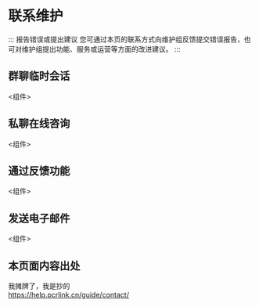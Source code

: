 # 联系维护

 ::: 报告错误或提出建议
您可通过本页的联系方式向维护组反馈提交错误报告，也可对维护组提出功能、服务或运营等方面的改进建议。
 :::

## 群聊临时会话

<组件>

## 私聊在线咨询

<组件>

## 通过反馈功能

<组件>

## 发送电子邮件

<组件>

## 本页面内容出处

我摊牌了，我是抄的  
<https://help.pcrlink.cn/guide/contact/>
